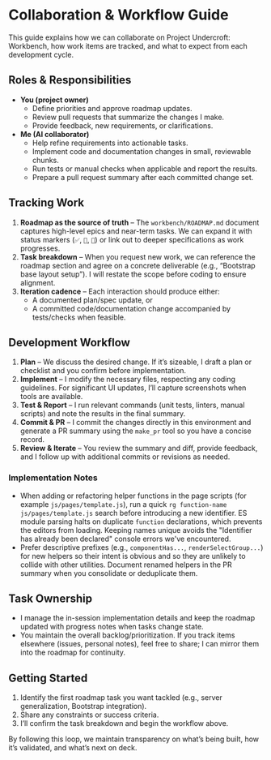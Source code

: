 # Collaboration & Workflow Guide

This guide explains how we can collaborate on Project Undercroft: Workbench, how work items are tracked, and what to expect from each development cycle.

## Roles & Responsibilities

- **You (project owner)**
  - Define priorities and approve roadmap updates.
  - Review pull requests that summarize the changes I make.
  - Provide feedback, new requirements, or clarifications.
- **Me (AI collaborator)**
  - Help refine requirements into actionable tasks.
  - Implement code and documentation changes in small, reviewable chunks.
  - Run tests or manual checks when applicable and report the results.
  - Prepare a pull request summary after each committed change set.

## Tracking Work

1. **Roadmap as the source of truth** – The `workbench/ROADMAP.md` document captures high-level epics and near-term tasks. We can expand it with status markers (`✅`, `🚧`, `📝`) or link out to deeper specifications as work progresses.
2. **Task breakdown** – When you request new work, we can reference the roadmap section and agree on a concrete deliverable (e.g., “Bootstrap base layout setup”). I will restate the scope before coding to ensure alignment.
3. **Iteration cadence** – Each interaction should produce either:
   - A documented plan/spec update, or
   - A committed code/documentation change accompanied by tests/checks when feasible.

## Development Workflow

1. **Plan** – We discuss the desired change. If it’s sizeable, I draft a plan or checklist and you confirm before implementation.
2. **Implement** – I modify the necessary files, respecting any coding guidelines. For significant UI updates, I’ll capture screenshots when tools are available.
3. **Test & Report** – I run relevant commands (unit tests, linters, manual scripts) and note the results in the final summary.
4. **Commit & PR** – I commit the changes directly in this environment and generate a PR summary using the `make_pr` tool so you have a concise record.
5. **Review & Iterate** – You review the summary and diff, provide feedback, and I follow up with additional commits or revisions as needed.

### Implementation Notes

- When adding or refactoring helper functions in the page scripts (for example `js/pages/template.js`), run a quick `rg function-name js/pages/template.js` search before introducing a new identifier. ES module parsing halts on duplicate `function` declarations, which prevents the editors from loading. Keeping names unique avoids the "Identifier has already been declared" console errors we've encountered.
- Prefer descriptive prefixes (e.g., `componentHas...`, `renderSelectGroup...`) for new helpers so their intent is obvious and so they are unlikely to collide with other utilities. Document renamed helpers in the PR summary when you consolidate or deduplicate them.

## Task Ownership

- I manage the in-session implementation details and keep the roadmap updated with progress notes when tasks change state.
- You maintain the overall backlog/prioritization. If you track items elsewhere (issues, personal notes), feel free to share; I can mirror them into the roadmap for continuity.

## Getting Started

1. Identify the first roadmap task you want tackled (e.g., server generalization, Bootstrap integration).
2. Share any constraints or success criteria.
3. I’ll confirm the task breakdown and begin the workflow above.

By following this loop, we maintain transparency on what’s being built, how it’s validated, and what’s next on deck.
